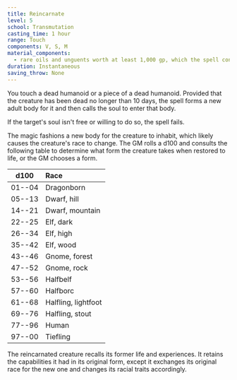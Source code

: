 ```yaml
---
title: Reincarnate
level: 5
school: Transmutation
casting_time: 1 hour
range: Touch
components: V, S, M
material_components:
  - rare oils and unguents worth at least 1,000 gp, which the spell consumes
duration: Instantaneous
saving_throw: None
---
```


You touch a dead humanoid or a piece of a dead humanoid. Provided that the creature has been dead no longer than 10 days, the spell forms a new adult body for it and then calls the soul to enter that body.

If the target's soul isn't free or willing to do so, the spell fails.

The magic fashions a new body for the creature to inhabit, which likely causes the creature's race to change. The GM rolls a d100 and consults the following table to determine what form the creature takes when restored to life, or the GM chooses a form.

|  d100  | Race                |
|:------:|:--------------------|
| 01--04 | Dragonborn          |
| 05--13 | Dwarf, hill         |
| 14--21 | Dwarf, mountain     |
| 22--25 | Elf, dark           |
| 26--34 | Elf, high           |
| 35--42 | Elf, wood           |
| 43--46 | Gnome, forest       |
| 47--52 | Gnome, rock         |
| 53--56 | Halfbelf            |
| 57--60 | Halfborc            |
| 61--68 | Halfling, lightfoot |
| 69--76 | Halfling, stout     |
| 77--96 | Human               |
| 97--00 | Tiefling            |

The reincarnated creature recalls its former life and experiences. It retains the capabilities it had in its original form, except it exchanges its original race for the new one and changes its racial traits accordingly.
